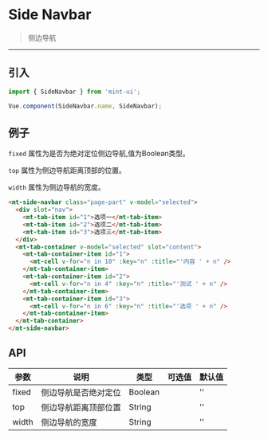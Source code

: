 # Side Navbar

> 侧边导航

-------------

## 引入

```javascript
import { SideNavbar } from 'mint-ui';

Vue.component(SideNavbar.name, SideNavbar);
```

## 例子

`fixed` 属性为是否为绝对定位侧边导航,值为Boolean类型。

`top` 属性为侧边导航距离顶部的位置。

`width` 属性为侧边导航的宽度。


```html
<mt-side-navbar class="page-part" v-model="selected">
  <div slot="nav">
    <mt-tab-item id="1">选项一</mt-tab-item>
    <mt-tab-item id="2">选项二</mt-tab-item>
    <mt-tab-item id="3">选项三</mt-tab-item>
  </div>
  <mt-tab-container v-model="selected" slot="content">
    <mt-tab-container-item id="1">
      <mt-cell v-for="n in 10" :key="n" :title="'内容 ' + n" />
    </mt-tab-container-item>
    <mt-tab-container-item id="2">
      <mt-cell v-for="n in 4" :key="n" :title="'测试 ' + n" />
    </mt-tab-container-item>
    <mt-tab-container-item id="3">
      <mt-cell v-for="n in 6" :key="n" :title="'选项 ' + n" />
    </mt-tab-container-item>
  </mt-tab-container>
</mt-side-navbar>

```


## API
| 参数 | 说明 | 类型 | 可选值 | 默认值 |
|------|-------|---------|-------|--------|
| fixed | 侧边导航是否绝对定位 | Boolean | | '' |
| top | 侧边导航距离顶部位置 | String | | '' |
| width | 侧边导航的宽度 | String | | '' |

<style>
  .mint-side-navbar .navbar.is-fixed {
    position:absolute !important;
  }
  .demo-block .source {
    position:relative !important;
  }
  .page-component .side-nav {
    margin-left:0;
  }
</style>

<script>
  export default {
    data: function(){
      return {
        selected:""
      }
    },
    methods:{
    }
  };
</script>
